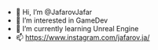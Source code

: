 - 👋 Hi, I’m @JafarovJafar
- 👀 I’m interested in GameDev
- 🌱 I’m currently learning Unreal Engine
- 📫 https://www.instagram.com/jafarov.ja/

<!---
JafarovJafar/JafarovJafar is a ✨ special ✨ repository because its `README.md` (this file) appears on your GitHub profile.
You can click the Preview link to take a look at your changes.
--->
